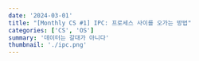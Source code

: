```yaml
---
date: '2024-03-01'
title: "[Monthly CS #1] IPC: 프로세스 사이를 오가는 방법"
categories: ['CS', 'OS']
summary: '데이터는 갈대가 아니다'
thumbnail: './ipc.png'
---
```


